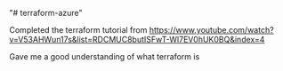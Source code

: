 "# terraform-azure" 

Completed the terraform tutorial from  https://www.youtube.com/watch?v=V53AHWun17s&list=RDCMUC8butISFwT-Wl7EV0hUK0BQ&index=4

Gave me a good understanding of what terraform is
